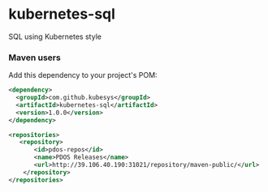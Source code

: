 # kubernetes-sql
SQL using Kubernetes style

### Maven users

Add this dependency to your project's POM:

```xml
<dependency>
  <groupId>com.github.kubesys</groupId>
  <artifactId>kubernetes-sql</artifactId>
  <version>1.0.0</version> 
</dependency>

<repositories>
   <repository>
       <id>pdos-repos</id>
       <name>PDOS Releases</name>
       <url>http://39.106.40.190:31021/repository/maven-public/</url>
    </repository>
</repositories>
```
